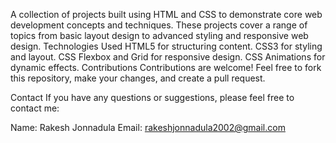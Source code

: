 A collection of projects built using HTML and CSS to demonstrate core web development concepts and techniques. These projects cover a range of topics from basic layout design to advanced styling and responsive web design.
Technologies Used
HTML5 for structuring content.
CSS3 for styling and layout.
CSS Flexbox and Grid for responsive design.
CSS Animations for dynamic effects.
Contributions
Contributions are welcome! Feel free to fork this repository, make your changes, and create a pull request.


Contact
If you have any questions or suggestions, please feel free to contact me:

Name: Rakesh Jonnadula
Email: rakeshjonnadula2002@gmail.com

